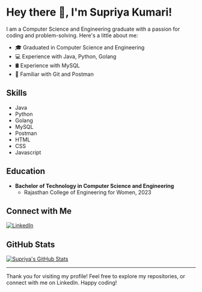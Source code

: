 # Hey there 👋, I'm Supriya Kumari! 

I am a Computer Science and Engineering graduate with a passion for coding and problem-solving. Here's a little about me:

- 🎓 Graduated in Computer Science and Engineering
- 💻 Experience with Java, Python, Golang
- 🛢️ Experience with MySQL
- 🧰 Familiar with Git and Postman

## Skills

-  Java
-  Python
-  Golang
-  MySQL
-  Postman
-  HTML
-  CSS
-  Javascript

## Education

- **Bachelor of Technology in Computer Science and Engineering**
  - Rajasthan College of Engineering for Women, 2023

## Connect with Me

[![LinkedIn](https://img.shields.io/badge/LinkedIn-Supriya%20Kumari-blue)](https://www.linkedin.com/in/supriya--kumari)

## GitHub Stats

[![Supriya's GitHub Stats](https://github-readme-stats.vercel.app/api?username=Supriya2kumari&show_icons=true&hide=prs&theme=radical)](https://github.com/Supriya2kumari)

---

Thank you for visiting my profile! Feel free to explore my repositories, or connect with me on LinkedIn. Happy coding! 

